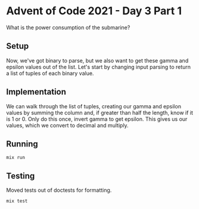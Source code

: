 # Advent of Code 2021 - Day 3 Part 1

What is the power consumption of the submarine?

## Setup

Now, we've got binary to parse, but we also want to get these gamma and epsilon
values out of the list. Let's start by changing input parsing to return a list
of tuples of each binary value.

## Implementation

We can walk through the list of tuples, creating our gamma and epsilon values
by summing the column and, if greater than half the length, know if it is 1 or
0. Only do this once, invert gamma to get epsilon. This gives us our values,
which we convert to decimal and multiply.

## Running

`mix run`

## Testing

Moved tests out of doctests for formatting.

`mix test`
